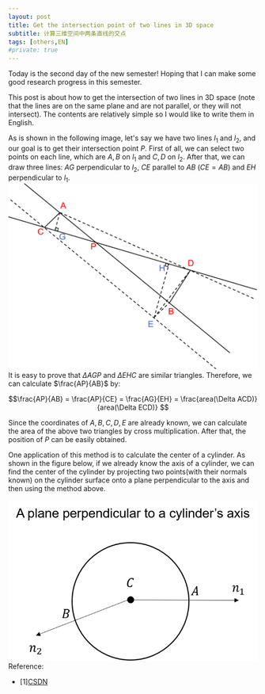 ```yaml
---
layout: post
title: Get the intersection point of two lines in 3D space
subtitle: 计算三维空间中两条直线的交点
tags: [others,EN]
#private: true
---
```


<head>
    <script src="https://cdn.mathjax.org/mathjax/latest/MathJax.js?config=TeX-AMS-MML_HTMLorMML" type="text/javascript"></script>
    <script type="text/x-mathjax-config">
        MathJax.Hub.Config({
            tex2jax: {
            skipTags: ['script', 'noscript', 'style', 'textarea', 'pre'],
            inlineMath: [['$','$']]
            }
        });
    </script>
</head>

Today is the second day of the new semester! Hoping that I can make some good research progress in this semester.

This post is about how to get the intersection of two lines in 3D space (note that the lines are on the same plane and are not parallel, or they will not intersect). The contents are relatively simple so I would like to write them in English.

As is shown in the following image, let's say we have two lines $l_1$ and $l_2$, and our goal is to get their intersection point $P$. First of all, we can select two points on each line, which are $A,B$ on $l_1$ and $C,D$ on $l_2$. After that, we can draw three lines: $AG$ perpendicular to $l_2$, $CE$ parallel to $AB$ ($CE=AB$) and $EH$ perpendicular to $l_1$.
<br>
![](../assets/line.png)
<br>
It is easy to prove that $\Delta AGP$ and $\Delta EHC$ are similar triangles. Therefore, we can calculate $\frac{AP}{AB}$ by:

 $$\frac{AP}{AB} = \frac{AP}{CE} = \frac{AG}{EH}  = \frac{area(\Delta ACD)}{area(\Delta ECD)} $$

Since the coordinates of $A, B, C, D, E$ are already known, we can calculate the area of the above two triangles by cross multiplication. After that, the position of $P$ can be easily obtained.

One application of this method is to calculate the center of a cylinder.  As shown in the figure below, if we already know the axis of a cylinder, we can find the center of the cylinder by projecting two points(with their normals known) on the cylinder surface onto a plane perpendicular to the axis and then using the method above.  
<br>
![](../assets/cy_1.png)
<br>
Reference:
- [1][CSDN](https://blog.csdn.net/xdedzl/article/details/86009147)
